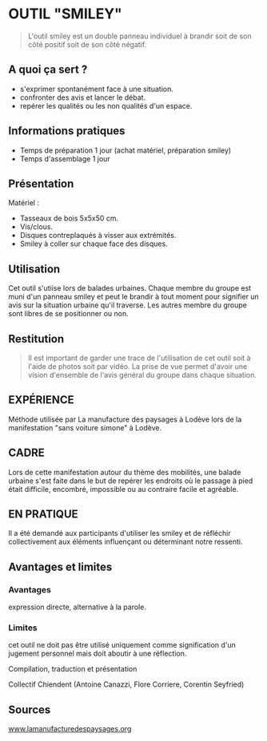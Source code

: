 # OUTIL "SMILEY"

> L'outil smiley est un double panneau individuel à brandir soit de son côté positif soit de son côté négatif. 

## A quoi ça sert ?

* s'exprimer spontanément face à une situation.
* confronter des avis et lancer le débat.
* repérer les qualités ou les non qualités d'un espace.

## Informations pratiques

* Temps de préparation 1 jour (achat matériel, préparation smiley)
* Temps d'assemblage 1 jour

## Présentation 

Matériel :
* Tasseaux de bois 5x5x50 cm.
* Vis/clous.
* Disques contreplaqués à visser aux extrémités.
* Smiley à coller sur chaque face des disques.

## Utilisation
 
Cet outil s'utiise lors de balades urbaines. Chaque membre du groupe est muni d'un panneau smiley et peut le brandir à tout moment pour signifier un avis sur la situation urbaine qu'il traverse. 
Les autres membre du groupe sont libres de se positionner ou non.

## Restitution

> Il est important de garder une trace de l'utilisation de cet outil soit à l'aide de photos soit par vidéo. La prise de vue permet d'avoir une vision d'ensemble de l'avis général du groupe dans chaque situation. 


## EXPÉRIENCE

Méthode utilisée par La manufacture des paysages à Lodève lors de la manifestation "sans voiture simone" à Lodève.

## CADRE

Lors de cette manifestation autour du thème des mobilités, une balade urbaine s'est faite dans le but de repérer les endroits où le passage à pied était difficile, encombré, impossible ou au contraire facile et agréable.

## EN PRATIQUE

Il a été demandé aux participants d'utiliser les smiley et de réfléchir collectivement aux éléments influençant ou déterminant notre ressenti.

## Avantages et limites 

### Avantages 

expression directe, alternative à la parole. 

### Limites 

cet outil ne doit pas être utilisé uniquement comme signification d'un jugement personnel mais doit aboutir à une réflection.

Compilation, traduction et présentation

Collectif Chiendent (Antoine Canazzi, Flore Corriere, Corentin Seyfried)

## Sources

www.lamanufacturedespaysages.org
